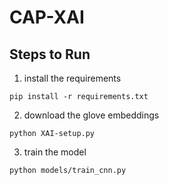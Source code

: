 # CAP-XAI
## Steps to Run
1. install the requirements
```
pip install -r requirements.txt
```
2. download the glove embeddings
```
python XAI-setup.py
```
3. train the model
```
python models/train_cnn.py
```
